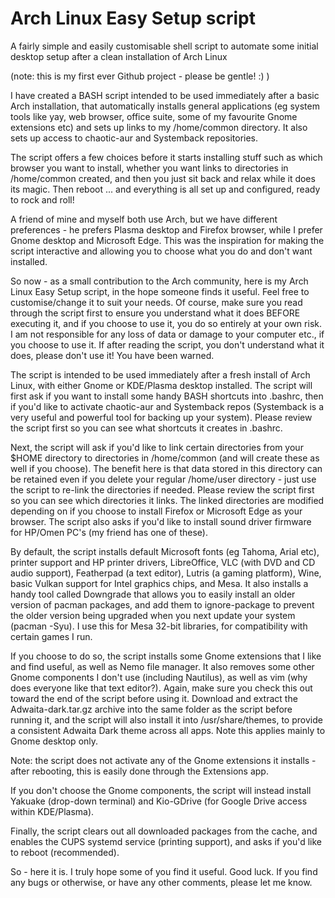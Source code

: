 # Arch Linux Easy Setup script
A fairly simple and easily customisable shell script to automate some initial desktop setup after a clean installation of Arch Linux

(note: this is my first ever Github project - please be gentle! :) )

I have created a BASH script intended to be used immediately after a basic Arch installation, that automatically installs general applications (eg system tools like yay, web browser, office suite, some of my favourite Gnome extensions etc) and sets up links to my /home/common directory. It also sets up access to chaotic-aur and Systemback repositories.

The script offers a few choices before it starts installing stuff such as which browser you want to install, whether you want links to directories in /home/common created, and then you just sit back and relax while it does its magic. Then reboot ... and everything is all set up and configured, ready to rock and roll!

A friend of mine and myself both use Arch, but we have different preferences - he prefers Plasma desktop and Firefox browser, while I prefer Gnome desktop and Microsoft Edge. This was the inspiration for making the script interactive and allowing you to choose what you do and don't want installed.

So now - as a small contribution to the Arch community, here is my Arch Linux Easy Setup script, in the hope someone finds it useful. Feel free to customise/change it to suit your needs. Of course, make sure you read through the script first to ensure you understand what it does BEFORE executing it, and if you choose to use it, you do so entirely at your own risk. I am not responsible for any loss of data or damage to your computer etc., if you choose to use it. If after reading the script, you don't understand what it does, please don't use it! You have been warned.

The script is intended to be used immediately after a fresh install of Arch Linux, with either Gnome or KDE/Plasma desktop installed. The script will first ask if you want to install some handy BASH shortcuts into .bashrc, then if you'd like to activate chaotic-aur and Systemback repos (Systemback is a very useful and powerful tool for backing up your system). Please review the script first so you can see what shortcuts it creates in .bashrc.

Next, the script will ask if you'd like to link certain directories from your $HOME directory to directories in /home/common (and will create these as well if you choose). The benefit here is that data stored in this directory can be retained even if you delete your regular /home/user directory - just use the script to re-link the directories if needed. Please review the script first so you can see which directories it links. The linked directories are modified depending on if you choose to install Firefox or Microsoft Edge as your browser. The script also asks if you'd like to install sound driver firmware for HP/Omen PC's (my friend has one of these).

By default, the script installs default Microsoft fonts (eg Tahoma, Arial etc), printer support and HP printer drivers, LibreOffice, VLC (with DVD and CD audio support), Featherpad (a text editor), Lutris (a gaming platform), Wine, basic Vulkan support for Intel graphics chips, and Mesa. It also installs a handy tool called Downgrade that allows you to easily install an older version of pacman packages, and add them to ignore-package to prevent the older version being upgraded when you next update your system (pacman -Syu). I use this for Mesa 32-bit libraries, for compatibility with certain games I run.

If you choose to do so, the script installs some Gnome extensions that I like and find useful, as well as Nemo file manager. It also removes some other Gnome components I don't use (including Nautilus), as well as vim (why does everyone like that text editor?). Again, make sure you check this out toward the end of the script before using it. Download and extract the Adwaita-dark.tar.gz archive into the same folder as the script before running it, and the script will also install it into /usr/share/themes, to provide a consistent Adwaita Dark theme across all apps. Note this applies mainly to Gnome desktop only.

Note: the script does not activate any of the Gnome extensions it installs - after rebooting, this is easily done through the Extensions app.

If you don't choose the Gnome components, the script will instead install Yakuake (drop-down terminal) and Kio-GDrive (for Google Drive access within KDE/Plasma).

Finally, the script clears out all downloaded packages from the cache, and enables the CUPS systemd service (printing support), and asks if you'd like to reboot (recommended).

So - here it is. I truly hope some of you find it useful. Good luck. If you find any bugs or otherwise, or have any other comments, please let me know.
